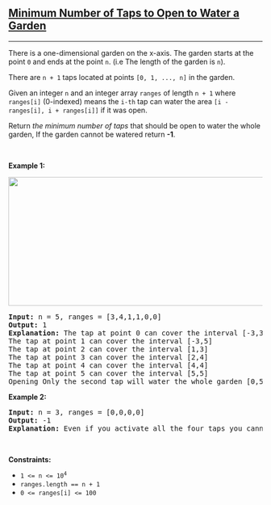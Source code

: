<h2><a href="https://leetcode.com/problems/minimum-number-of-taps-to-open-to-water-a-garden/" target="_blank">Minimum Number of Taps to Open to Water a Garden</a></h2>
<hr><p>There is a one-dimensional garden on the x-axis. The garden starts at the point <code>0</code> and ends at the point <code>n</code>. (i.e The length of the garden is <code>n</code>).</p>
<p>There are <code>n + 1</code> taps located at points <code>[0, 1, ..., n]</code> in the garden.</p>
<p>Given an integer <code>n</code> and an integer array <code>ranges</code> of length <code>n + 1</code> where <code>ranges[i]</code> (0-indexed) means the <code>i-th</code> tap can water the area <code>[i - ranges[i], i + ranges[i]]</code> if it was open.</p>
<p>Return <em>the minimum number of taps</em> that should be open to water the whole garden, If the garden cannot be watered return <strong>-1</strong>.</p>
<p> </p>
<p><strong class="example">Example 1:</strong></p>
<img alt="" src="https://assets.leetcode.com/uploads/2020/01/16/1685_example_1.png" style="width: 525px; height: 255px;"/>
<pre><strong>Input:</strong> n = 5, ranges = [3,4,1,1,0,0]
<strong>Output:</strong> 1
<strong>Explanation:</strong> The tap at point 0 can cover the interval [-3,3]
The tap at point 1 can cover the interval [-3,5]
The tap at point 2 can cover the interval [1,3]
The tap at point 3 can cover the interval [2,4]
The tap at point 4 can cover the interval [4,4]
The tap at point 5 can cover the interval [5,5]
Opening Only the second tap will water the whole garden [0,5]
</pre>
<p><strong class="example">Example 2:</strong></p>
<pre><strong>Input:</strong> n = 3, ranges = [0,0,0,0]
<strong>Output:</strong> -1
<strong>Explanation:</strong> Even if you activate all the four taps you cannot water the whole garden.
</pre>
<p> </p>
<p><strong>Constraints:</strong></p>
<ul>
<li><code>1 &lt;= n &lt;= 10<sup>4</sup></code></li>
<li><code>ranges.length == n + 1</code></li>
<li><code>0 &lt;= ranges[i] &lt;= 100</code></li>
</ul>
